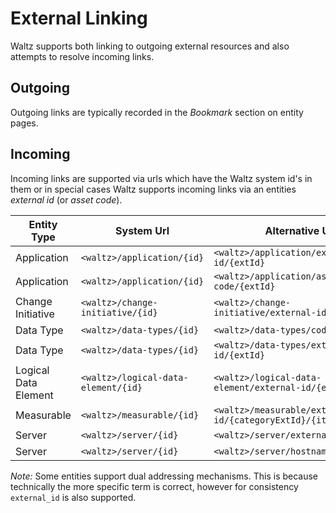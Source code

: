 # External Linking 

Waltz supports both linking to outgoing external resources and also attempts to resolve 
incoming links.

## Outgoing

Outgoing links are typically recorded in the _Bookmark_ section on entity pages.  

## Incoming 
Incoming links are supported via urls which have the Waltz system id's in them or in special cases 
Waltz supports incoming links via an entities _external id_ (or _asset code_).


|Entity Type| System Url | Alternative Url | 
| --- | --- | --- | 
| Application | `<waltz>/application/{id}` |  `<waltz>/application/external-id/{extId}` |
| Application | `<waltz>/application/{id}` |  `<waltz>/application/asset-code/{extId}` |
| Change Initiative | `<waltz>/change-initiative/{id}` | `<waltz>/change-initiative/external-id/{extId}` |
| Data Type | `<waltz>/data-types/{id}` | `<waltz>/data-types/code/{extId}` |
| Data Type | `<waltz>/data-types/{id}` | `<waltz>/data-types/external-id/{extId}` |
| Logical Data Element | `<waltz>/logical-data-element/{id}` | `<waltz>/logical-data-element/external-id/{extId}` |
| Measurable | `<waltz>/measurable/{id}` | `<waltz>/measurable/external-id/{categoryExtId}/{itemExtId}` |
| Server | `<waltz>/server/{id}` | `<waltz>/server/external-id/{extId}` |
| Server | `<waltz>/server/{id}` | `<waltz>/server/hostname/{hostname}` |
 

_Note:_ Some entities support dual addressing mechanisms.  This is because technically 
 the more specific term is correct, however for consistency `external_id` is also 
supported.